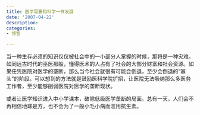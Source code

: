 ```yaml
---
title: 医学需要和科学一样发展
date: '2007-04-22'
description:
categories:
- 博客

---
```


当一种生存必须的知识仅仅被社会中的一小部分人掌握的时候，那将是一种灾难。如同远古时代的巫医那般，懂得医术的人占有了社会的大部分财富和社会资源。如果任凭医院对医学的垄断，那么当今社会就很有可能会倒退，至少会倒退的“寡头”的阶段。可以想到的方法就是鼓励医科学院扩招，让医院无法吸纳那么多医务工作者，至少能够削弱医院对医学的垄断现状。

或者让医学知识进入中小学课本，破除低级医学垄断的局面。总有一天，人们会不再相信地球是方，也不会为了一般小毛小病而滥用抗生素。